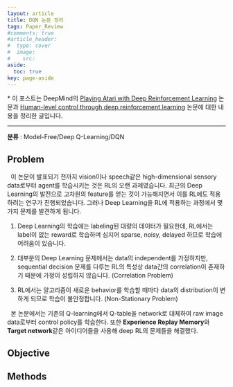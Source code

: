 ```yaml
---
layout: article
title: DQN 논문 정리
tags: Paper_Review
#comments: true
#article_header:
#  type: cover
#  image:
#    src:
aside:
  toc: true
key: page-aside
---
```


  \* 이 포스트는 DeepMind의 [Playing Atari with Deep Reinforcement Learning](https://www.cs.toronto.edu/~vmnih/docs/dqn.pdf) 논문과 [Human-level control through deep reinforcement learning](https://storage.googleapis.com/deepmind-media/dqn/DQNNaturePaper.pdf) 논문에 대한 내용을 정리한 글입니다.

  ----------------------------------------------------------------------

**분류** : Model-Free/Deep Q-Learning/DQN  


## Problem

  &nbsp;&nbsp;이 논문이 발표되기 전까지 vision이나 speech같은 high-dimensional sensory data로부터 agent를 학습시키는 것은 RL의 오랜 과제였습니다. 최근의 Deep Learning의 발전으로 고차원의 feature를 얻는 것이 가능해지면서 이를 RL에도 적용하려는 연구가 진행되었습니다. 그러나 Deep Learning을 RL에 적용하는 과정에서 몇 가지 문제를 발견하게 됩니다.  

  1. Deep Learning의 학습에는 labeling된 대량의 데이터가 필요한데, RL에서는 label이 없는 reward로 학습하며 심지어 sparse, noisy, delayed 하므로 학습에 어려움이 있습니다.  

  2. 대부분의 Deep Learning 문제에서는 data의 independent를 가정하지만, sequential decision 문제를 다루는 RL의 특성상 data간의 correlation이 존재하기 때문에 가정이 성립하지 않습니다. (Correlation Problem)  

  3. RL에서는 알고리즘이 새로운 behavior를 학습할 때마다 data의 distribution이 변하게 되므로 학습이 불안정합니다. (Non-Stationary Problem)  

  &nbsp;&nbsp;본 논문에서는 기존의 Q-learning에서 Q-table을 network로 대체하여 raw image data로부터 control policy를 학습한다. 또한 **Experience Replay Memory**와 **Target network**같은 아이디어들을 사용해 deep RL의 문제들을 해결했다.


  <!-- - high-dimensional sensory input이 주어졌을 때, agent를 효과적으로 학습시키는 deep learning 알고리즘을 제안  
  - CNN model을 사용해 raw pixel을 input으로 받으면 future reward를 추정하는 value function을 output  
  - Atari 2600의 6종 아케이드 게임에서 기존 연구를 능가했으며, 그 중 3종의 게임에 대해서 human expert를 능가   -->


## Objective



## Methods
